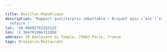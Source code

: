 ```yaml
---

title: Bouillon République
description: 'Rapport qualité/prix imbattable ! Bruyant mais c’est l’esprit bouillon.  À
  refaire ! '
lat: '48.86602783203125'
lon: '2.364701986312866'
address: 39 Boulevard du Temple, 75003 Paris, France
tags: Brasserie,Restaurant
---
```

